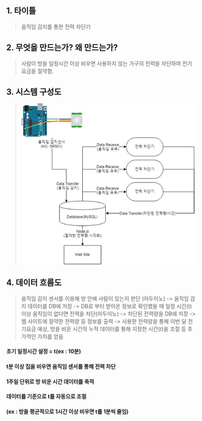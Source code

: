 ## 1. 타이틀  
> 움직임 감지를 통한 전력 차단기  
## 2. 무엇을 만드는가? 왜 만드는가?  
> 사람이 방을 일정시간 이상 비우면 사용하지 않는 가구의 전력을 차단하여 전기요금을 절약함.  
## 3. 시스템 구성도  
> ![Alt text](/diagram.jpg)
## 4. 데이터 흐름도  
> 움직임 감지 센서를 이용해 방 안에 사람이 있는지 판단 (아두이노) -> 움직임 감지 데이터를 DB에 저장 -> DB로 부터 받아온 정보로 확인했을 때 일정 시간(t) 이상 움직임이 없다면 전력을 차단(아두이노) -> 차단된 전력량을 DB에 저장 -> 웹 사이트에 절약한 전력량 등 정보를 출력 -> 사용한 전력량을 통해 이번 달 전기요금 예상, 방을 비운 시간의 누적 데이터를 통해 지정한 시간(t)을 조절 등 추가적인 가치를 얻음  
#### 초기 일정시간 설정 = t(ex : 10분)  
#### t분 이상 집을 비우면 움직임 센서를 통해 전력 차단  
#### 1주일 단위로 방 비운 시간 데이터를 축적  
#### 데이터를 기준으로 t를 자동으로 조절  
#### (ex : 방을 평균적으로 1시간 이상 비우면 t를 1분씩 줄임)  
